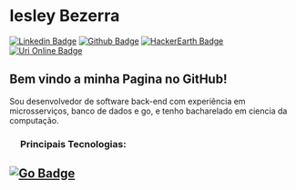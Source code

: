 # Iesley Bezerra

  

[![Linkedin Badge](https://img.shields.io/badge/-LinkedIn-blue?style=flat-square&logo=Linkedin&logoColor=white&link=https://www.linkedin.com/in/iesleybezerra/)](https://www.linkedin.com/in/iesleybezerra/) [![Github Badge](https://img.shields.io/badge/-Github-000?style=flat-square&logo=Github&logoColor=white&link=https://github.com/iybe)](https://github.com/iybe) [![HackerEarth Badge](https://img.shields.io/badge/-Hacker%20Earth-000066?style=flat-square&link=https://www.hackerearth.com/@iesleybezerra2)](https://www.hackerearth.com/@iesleybezerra2) [![Uri Online Badge](https://img.shields.io/badge/-URI%20Online-e62e00?style=flat-square&link=https://www.urionlinejudge.com.br/judge/en/profile/48570)](https://www.urionlinejudge.com.br/judge/en/profile/48570)

  

## Bem vindo a minha Pagina no GitHub!


Sou desenvolvedor de software back-end com experiência em microsserviços, banco de dados e go, e tenho bacharelado em ciencia da computação. 
  

### <img src="https://github.com/TheDudeThatCode/TheDudeThatCode/blob/master/Assets/Rocket.gif" width="15px"> Principais Tecnologias:

  
[![Go Badge](https://img.shields.io/badge/-Go-blue?style=flat-square&logo=Go&logoColor=white&link=https://golang.org/)](https://golang.org/)
---
